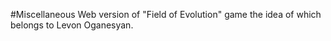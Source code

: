 #Miscellaneous
Web version of "Field of Evolution" game the idea of which belongs to Levon Oganesyan.
